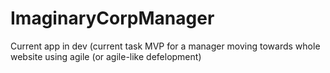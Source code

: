 # ImaginaryCorpManager
Current app in dev (current task MVP for a manager moving towards whole website using agile (or agile-like defelopment)
